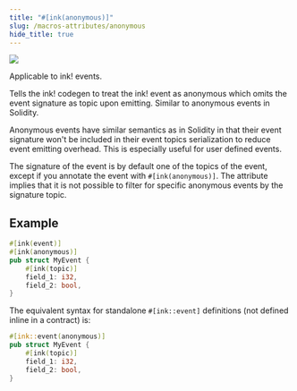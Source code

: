 ```yaml
---
title: "#[ink(anonymous)]"
slug: /macros-attributes/anonymous
hide_title: true
---
```


<img src="/img/title/text/anon.svg" className="titlePic" />

Applicable to ink! events.

Tells the ink! codegen to treat the ink! event as anonymous which omits the event signature as 
topic upon emitting. Similar to anonymous events in Solidity. 

Anonymous events have similar semantics as in Solidity in that their event signature won't be 
included in their event topics serialization to reduce event emitting overhead. This is 
especially useful for user defined events.
    
The signature of the event is by default one of the topics of the event, except if you annotate the
event with `#[ink(anonymous)]`. The attribute implies that it is not possible to filter for 
specific anonymous events by the signature topic.

## Example

```rust
#[ink(event)]
#[ink(anonymous)]
pub struct MyEvent {
    #[ink(topic)]
    field_1: i32,
    field_2: bool,
}
```

The equivalent syntax for standalone `#[ink::event]` definitions (not defined inline in a 
contract) is:

```rust
#[ink::event(anonymous)]
pub struct MyEvent {
    #[ink(topic)]
    field_1: i32,
    field_2: bool,
}
```



